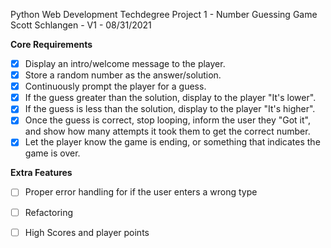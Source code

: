 Python Web Development Techdegree
Project 1 - Number Guessing Game
Scott Schlangen - V1 - 08/31/2021


**Core Requirements**

- [x]  Display an intro/welcome message to the player.
- [x]  Store a random number as the answer/solution.
- [x] Continuously prompt the player for a guess.
- [x]  If the guess greater than the solution, display to the player "It's lower".
- [x] If the guess is less than the solution, display to the player "It's higher".
- [x] Once the guess is correct, stop looping, inform the user they "Got it", and show how many attempts it took them to get the correct number.
- [x]  Let the player know the game is ending, or something that indicates the game is over.

**Extra Features**
- [ ] Proper error handling for if the user enters a wrong type
- [ ] Refactoring
- [ ] High Scores and player points


